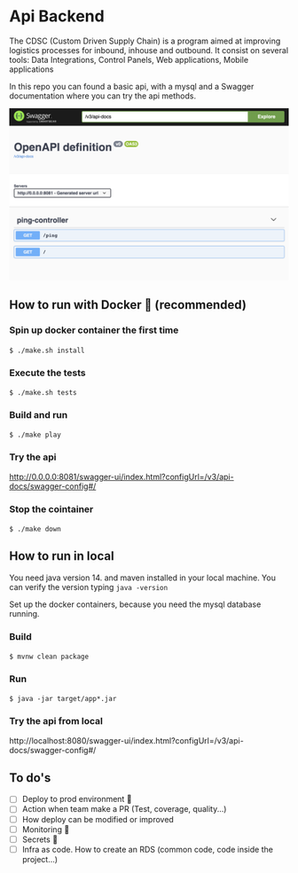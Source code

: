 
# Api Backend

The CDSC (Custom Driven Supply Chain) is a program aimed at improving logistics processes for inbound, inhouse and outbound. It consist on several tools: Data Integrations, Control Panels, Web applications, Mobile applications

In this repo you can found a basic api, with a mysql and a Swagger documentation where you can try the api methods.

![image](img/swagger-outbound-api.png)

## How to run with Docker 🐳 (recommended)

### Spin up docker container the first time
`$ ./make.sh install`

### Execute the tests
`$ ./make.sh tests`

### Build and run
`$ ./make play`

### Try the api
http://0.0.0.0:8081/swagger-ui/index.html?configUrl=/v3/api-docs/swagger-config#/

### Stop the cointainer
`$ ./make down`

## How to run in local
You need java version 14. and maven installed in your local machine. You can verify the version typing `java -version`

Set up the docker containers, because you need the mysql database running.

### Build
`$ mvnw clean package`

### Run
`$ java -jar target/app*.jar`

### Try the api from local
http://localhost:8080/swagger-ui/index.html?configUrl=/v3/api-docs/swagger-config#/


## To do's

- [ ] Deploy to prod environment 🚀
- [ ] Action when team make a PR (Test, coverage, quality...)
- [ ] How deploy can be modified or improved
- [ ] Monitoring 🤖
- [ ] Secrets 🙊 
- [ ] Infra as code. How to create an RDS (common code, code inside the project...)